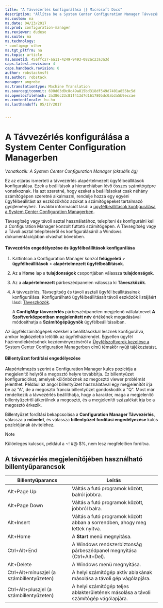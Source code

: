 ```yaml
---
title: "A Távvezérlés konfigurálása |} Microsoft Docs"
description: "Állítsa be a System Center Configuration Manager Távvezérlés."
ms.custom: na
ms.date: 04/23/2017
ms.prod: configuration-manager
ms.reviewer: dudeso
ms.suite: na
ms.technology:
- configmgr-other
ms.tgt_pltfrm: na
ms.topic: article
ms.assetid: 45affc27-aa11-4249-9493-082ac23a3a3d
caps.latest.revision: 4
caps.handback.revision: 0
author: robstackmsft
ms.author: robstack
manager: angrobe
ms.translationtype: Machine Translation
ms.sourcegitcommit: 690d03d9c8c49a815bd318df549d7401a855bc5d
ms.openlocfilehash: 3a386c23c81f413d7d161780bdc0ab3a5b9eccae
ms.contentlocale: hu-hu
ms.lasthandoff: 05/17/2017


---
```

# <a name="configuring-remote-control-in-system-center-configuration-manager"></a>A Távvezérlés konfigurálása a System Center Configuration Managerben

*Vonatkozik: A System Center Configuration Manager (aktuális ág)*

 Ez az eljárás ismerteti a távvezérlés alapértelmezett ügyfélbeállítások konfigurálása. Ezek a beállítások a hierarchiában lévő összes számítógépre vonatkoznak. Ha azt szeretné, hogy ezeket a beállításokat csak néhány számítógépen szeretné alkalmazni, rendelje hozzá egy egyéni ügyfélbeállítást az eszközökhöz azokat a számítógépeket tartalmazó gyűjteményhez. További információt lásd: a [ügyfélbeállítások konfigurálása a System Center Configuration Managerben](../../../../core/clients/deploy/configure-client-settings.md). 

Távsegítség vagy távoli asztal használatához, telepíteni és konfigurálni kell a Configuration Manager konzolt futtató számítógépen. A Távsegítség vagy a Távoli asztal telepítéséről és konfigurálásáról a Windows dokumentációjában olvashat bővebben.  

#### <a name="to-enable-remote-control-and-configure-client-settings"></a>Távvezérlés engedélyezése és ügyfélbeállítások konfigurálása  

1.  Kattintson a Configuration Manager konzol **felügyeleti** > **ügyfélbeállítások** > **alapértelmezett ügyfélbeállítások**.  

4.  Az a **Home** lap a **tulajdonságok** csoportjában válassza **tulajdonságok**.  

5.  Az a **alapértelmezett** párbeszédpanelen válassza ki **Táveszközök**.  

6.  A távvezérlés, Távsegítség és távoli asztali ügyfél beállításainak konfigurálása. Konfigurálható ügyfélbeállításait távoli eszközök listájáért lásd: [Táveszközök](../../../../core/clients/deploy/about-client-settings.md#remote-tools).  

    A **ConfigMgr távvezérlés** párbeszédpanelen megjelenő vállalatnevet **A Szoftverközpontban megjelenített név** értékének megadásával módosíthatja a **Számítógépügynök** ügyfélbeállításaiban.  

 Az ügyfélszámítógépek ezekkel a beállításokkal lesznek konfigurálva, amikor legközelebb letöltik az ügyfélházirendet. Egyetlen ügyfél házirendlekérésének kezdeményezéséről a [Ügyfélszoftverek kezelése a System Center Configuration Managerben](../../../../core/clients/manage/manage-clients.md) című témakör nyújt tájékoztatást.  

#### <a name="enable-keyboard-translation"></a>Billentyűzet fordítási engedélyezése

Alapértelmezés szerint a Configuration Manager kulcs pozíciója a megjelenítő helyről a megosztó helyre továbbítja. Ez billentyűzet konfigurációkat, amelyek különböznek az megosztó viewer problémát jelenthet. Például az angol billentyűzet használatával egy megjelenítőt írja be az "A", de a megosztó francia billentyűzet gondoskodik a "Q". Most már rendelkezik a távvezérlés beállíthatja, hogy a karakter, maga a megjelenítő billentyűzetről átkerülnek a megosztó, és a megjelenítő százalékát írja be a megosztó érkezik.

Billentyűzet fordítási bekapcsolása a **Configuration Manager Távvezérlés**, válassza a **művelet**, és válassza **billentyűzet fordítási engedélyezése** kulcs pozíciójának átviteléhez.

> [!NOTE]
>
> Különleges kulcsok, például a ~! #@ $%, nem lesz megfelelően fordítva.


## <a name="keyboard-shortcuts-for-the-remote-control-viewer"></a>A távvezérlés megjelenítőjében használható billentyűparancsok

|Billentyűparancs|Leírás|  
|-----------------------|-----------------|  
|Alt+Page Up|Váltás a futó programok között, balról jobbra.|  
|Alt+Page Down|Váltás a futó programok között, jobbról balra.|  
|Alt+Insert|Váltás a futó programok között abban a sorrendben, ahogy meg lettek nyitva.|  
|Alt+Home|A **Start** menü megnyitása.|  
|Ctrl+Alt+End|A Windows rendszerbiztonság párbeszédpanel megnyitása (Ctrl+Alt+Del).|  
|Alt+Delete|A Windows menü megnyitása.|  
|Ctrl+Alt+mínuszjel (a számbillentyűzeten)|A helyi számítógép aktív ablakának másolása a távoli gép vágólapjára.|  
|Ctrl+Alt+pluszjel (a számbillentyűzeten)|A helyi számítógép teljes ablakterületének másolása a távoli számítógép vágólapjára.|  

